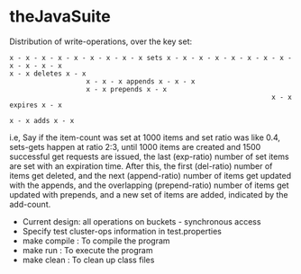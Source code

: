 theJavaSuite
============

Distribution of write-operations, over the key set:

    x - x - x - x - x - x - x - x - x sets x - x - x - x - x - x - x - x - x - x - x - x
    x - x deletes x - x
                       x - x - x appends x - x - x
                       x - x prepends x - x
                                                                     x - x expires x - x
                                                                                        x - x adds x - x


i.e, Say if the item-count was set at 1000 items and set ratio was like 0.4, sets-gets happen at ratio
2:3, until 1000 items are created and 1500 successful get requests are issued, the last (exp-ratio) number
of set items are set with an expiration time. After this, the first (del-ratio) number of items get deleted,
and the next (append-ratio) number of items get updated with the appends, and the overlapping (prepend-ratio)
number of items get updated with prepends, and a new set of items are added, indicated by the add-count.

- Current design: all operations on buckets - synchronous access
- Specify test cluster-ops information in test.properties
- make compile : To compile the program
- make run : To execute the program
- make clean : To clean up class files
